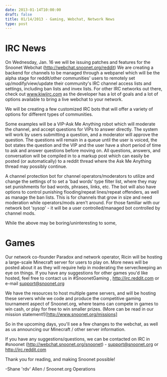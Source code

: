 ```yaml
--- 
date: 2013-01-14T10:00:00
draft: false
title: 01/14/2013 - Gaming, Webchat, Network News
type: post
---
```


# IRC News
On Wednesday, Jan. 16 we will be issuing patches and features for the Snoonet Webchat (http://webchat.snoonet.org/reddit)  We are creating a backend for channels to be managed through a webpanel which will be the alpha stage for reddit/other communities' users to remotely set up/modify/view/update their community's IRC channel access lists and settings, including ban lists and invex lists. For other IRC networks out there, check out www.kiwiirc.com as the developer has a lot of goals and a lot of options available to bring a live webchat to your network.

We will be creating a few customized IRC bots that will offer a variety of options for different types of communities.

Some examples will be a VIP-Ask Me Anything robot which will moderate the channel, and accept questions for VIPs to answer directly. The system will work by users submitting a question, and a moderator will approve the question. The questions will remain in a queue until the user is voiced, the bot states the question and the VIP and the user have a short period of time to ask and answer questions before moving on. All questions, answers, and conversation will be compiled in to a markup post which can easily be posted (or automatically) to a reddit thread where the Ask Me Anything thread may possibly continue.

A channel protection bot for channel operators/moderators to utilize and change the settings of to set a 'bad words' type filter list, where they may set punishments for bad words, phrases, links, etc. The bot will also have options to control punishing flooding/repeat lines/repeat offenders, as well as manage the ban lists. This is for channels that grow in size and need moderation while operators/mods aren't around. For those familiar with our network bot 'sysop' - it will be a user controlled/managed bot controlled by channel mods.

While the above may be boring/uninteresting to some, 

# Games
Our network co-founder Paradox and network operator, Ricin will be hosting a large-scale Minecraft server for users to play on. More news will be posted about it as they will require help in moderating the server/keeping an eye on things. If you have any suggestions for other games you'd like hosted, feel free to contact us in #SnoonetGaming , http://irc.reddit.com or e-mail support@snoonet.org

We have the resources to host multiple game servers, and will be hosting these servers while we code and produce the competitive gaming tournament aspect of Snoonet.org, where teams can compete in games to win cash, or play for free to win smaller prizes. (More can be read in our mission statement!)[http://www.snoonet.org/missions]

So in the upcoming days, you'll see a few changes to the webchat, as well as us announcing our Minecraft / other server information.

If you have any suggestions/questions, we can be contacted on IRC in #snoonet (http://webchat.snoonet.org/snoonet) - support@snoonet.org or http://irc.reddit.com


Thank you for reading, and making Snoonet possible!

-Shane 'rdv' Allen / Snoonet.org Operations